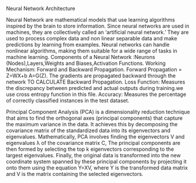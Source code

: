 Neural Network Architecture 

Neural Network are mathematical models that use learning algorithms inspired by the brain to store information. Since neural networks are used in machines, they are collectively called an ‘artificial neural network.’
They are used to process complex data and non linear separable data and make predictions by learning from examples.
Neural networks can handle nonlinear algorithms, making them suitable for a wide range of tasks in machine learning.
Components of a Neural Network :Neurons (Nodes),Layers,Weights and Biases,Activation Functions.
Working Mechanism: Forward and Backward Propagation.
Forward Propagation = Z=WX+b  A=G(Z).
The gradients are propagated backward through the network TO CALCULATE Backward Propagation.
Loss Function: Measures the discrepancy between predicted and actual outputs during training.we use  cross entropy function in this file.
Accuracy: Measures the percentage of correctly classified instances in the test dataset.







Principal Component Analysis (PCA) is a dimensionality reduction technique that aims to find the orthogonal axes (principal components) that capture the maximum variance in the data. It achieves this by decomposing the covariance matrix of the standardized data into its eigenvectors and eigenvalues. Mathematically, PCA involves finding the eigenvectors V and eigenvalues λ of the covariance matrix C, The principal components are then formed by selecting the top k eigenvectors corresponding to the largest eigenvalues. Finally, the original data is transformed into the new coordinate system spanned by these principal components by projecting it onto them using the equation Y=XV, where Y is the transformed data matrix and V is the matrix containing the selected eigenvectors.




